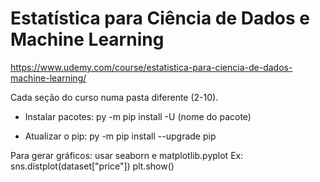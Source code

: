 # Estatística para Ciência de Dados e Machine Learning

https://www.udemy.com/course/estatistica-para-ciencia-de-dados-machine-learning/

Cada seção do curso numa pasta diferente (2-10).

- Instalar pacotes:
py -m pip install -U (nome do pacote)

- Atualizar o pip:
py -m pip install --upgrade pip


Para gerar gráficos: usar seaborn e matplotlib.pyplot
  Ex:
  sns.distplot(dataset["price"])
  plt.show()
